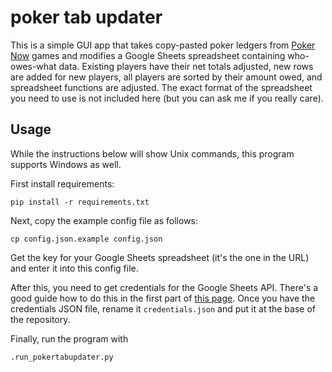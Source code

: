 # poker tab updater

This is a simple GUI app that takes copy-pasted poker ledgers from
[Poker Now](https://www.pokernow.club/) games and modifies a Google
Sheets spreadsheet containing who-owes-what data. Existing players have
their net totals adjusted, new rows are added for new players, all
players are sorted by their amount owed, and spreadsheet functions are
adjusted. The exact format of the spreadsheet you need to use is not
included here (but you can ask me if you really care).

## Usage

While the instructions below will show Unix commands, this program
supports Windows as well.

First install requirements:

```
pip install -r requirements.txt
```

Next, copy the example config file as follows:

```
cp config.json.example config.json
```

Get the key for your Google Sheets spreadsheet (it's the one in
the URL) and enter it into this config file.

After this, you need to get credentials for the Google Sheets API.
There's a good guide how to do this in the first part of
[this page](https://docs.gspread.org/en/latest/oauth2.html).
Once you have the credentials JSON file, rename it `credentials.json`
and put it at the base of the repository.

Finally, run the program with

```
.run_pokertabupdater.py
```
